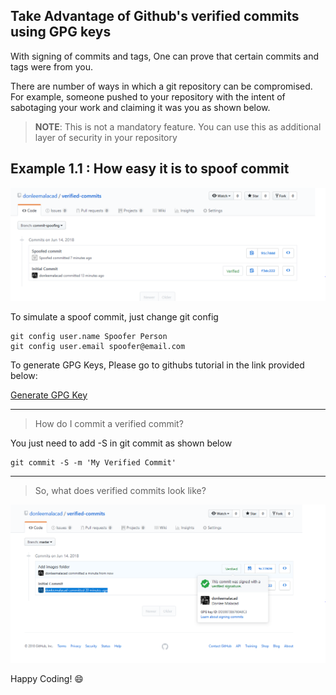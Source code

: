 ## Take Advantage of Github's verified commits using GPG keys

With signing of commits and tags, One can prove that certain commits and tags were from you.

There are number of ways in which a git repository can be compromised. For example, someone pushed to your repository with the intent of sabotaging your work and claiming it was you as shown below.


> **NOTE**: This is not a mandatory feature. You can use this as additional layer of security in your repository


## Example 1.1 : How easy it is to spoof commit
![](images/commit-history-with-spoof.png?raw=true)

To simulate a spoof commit, just change git config
```
git config user.name Spoofer Person
git config user.email spoofer@email.com
```

To generate GPG Keys, Please go to githubs tutorial in the link provided below:

[Generate GPG Key](https://help.github.com/articles/generating-a-new-gpg-key/)

---

> How do I commit a verified commit?<space><space>

You just need to add -S in git commit as shown below
```
git commit -S -m 'My Verified Commit'
```
---

>So, what does verified commits look like?<space><space>

![](images/verified-commit.png?raw=true)

Happy Coding! :smile: